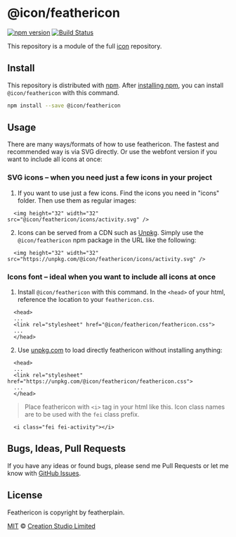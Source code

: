 # @icon/feathericon

[![npm version](https://img.shields.io/npm/v/@icon/feathericon.svg)](https://www.npmjs.org/package/@icon/feathericon)
[![Build Status](https://travis-ci.org/icon/icon.svg?branch=master)](https://travis-ci.org/icon/icon)

This repository is a module of the full [icon][icon] repository.

## Install

This repository is distributed with [npm]. After [installing npm][install-npm], you can install `@icon/feathericon` with this command.

```bash
npm install --save @icon/feathericon
```

## Usage

There are many ways/formats of how to use feathericon. The fastest and recommended way is via SVG directly. Or use the webfont version if you want to include all icons at once:

### SVG icons – when you need just a few icons in your project

  1. If you want to use just a few icons. Find the icons you need in "icons" folder. Then use them as regular images:

```
  <img height="32" width="32" src="@icon/feathericon/icons/activity.svg" />
```

  2. Icons can be served from a CDN such as [Unpkg][Unpkg]. Simply use the `@icon/feathericon` npm package in the URL like the following:

```
  <img height="32" width="32" src="https://unpkg.com/@icon/feathericon/icons/activity.svg" />
```

### Icons font – ideal when you want to include all icons at once

  1. Install `@icon/feathericon` with this command. In the `<head>` of your html, reference the location to your `feathericon.css`.

```
  <head>
  ...
  <link rel="stylesheet" href="@icon/feathericon/feathericon.css">
  ...
  </head>
```

  2. Use [unpkg.com][Unpkg] to load directly feathericon without installing anything:

```
  <head>
  ...
  <link rel="stylesheet" href="https://unpkg.com/@icon/feathericon/feathericon.css">
  ...
  </head>
```

> Place feathericon with `<i>` tag in your html like this. Icon class names are to be used with the `fei` class prefix.

```
  <i class="fei fei-activity"></i>
```


## Bugs, Ideas, Pull Requests

If you have any ideas or found bugs, please send me Pull Requests or let me know with [GitHub Issues][github issues].

## License

Feathericon is copyright by featherplain.

[MIT](./LICENSE) &copy; [Creation Studio Limited](https://creationstudio.com/)

[icon]: https://github.com/icon/icon
[docs]: http://icon.github.io/
[npm]: https://www.npmjs.com/
[install-npm]: https://docs.npmjs.com/getting-started/installing-node
[sass]: http://sass-lang.com/
[github issues]: https://github.com/thecreation/icons/issues
[Unpkg]: https://unpkg.com